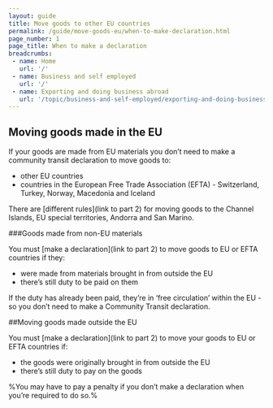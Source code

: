 ```yaml
---
layout: guide
title: Move goods to other EU countries
permalink: /guide/move-goods-eu/when-to-make-declaration.html
page_number: 1
page_title: When to make a declaration
breadcrumbs:
 - name: Home
   url: '/'
 - name: Business and self employed
   url: '/'
 - name: Exporting and doing business abroad
   url: '/topic/business-and-self-employed/exporting-and-doing-business-abroad.html'   
---
```


## Moving goods made in the EU

If your goods are made from EU materials you don’t need to make a community transit declaration to move goods to:

- other EU countries
- countries in the European Free Trade Association (EFTA) - Switzerland, Turkey, Norway, Macedonia and Iceland

There are [different rules](link to part 2) for moving goods to the Channel Islands, EU special territories, Andorra and San Marino.

###Goods made from non-EU materials

You must [make a declaration](link to part 2) to move goods to EU or EFTA countries if they:

- were made from materials brought in from outside the EU
- there’s still duty to be paid on them

If the duty has already been paid, they’re in ‘free circulation’ within the EU - so you don’t need to make a Community Transit declaration.

##Moving goods made outside the EU

You must [make a declaration](link to part 2) to move your goods to EU or EFTA countries if:

- the goods were originally brought in from outside the EU
- there’s still duty to pay on the goods

%You may have to pay a penalty if you don’t make a declaration when you’re required to do so.%
